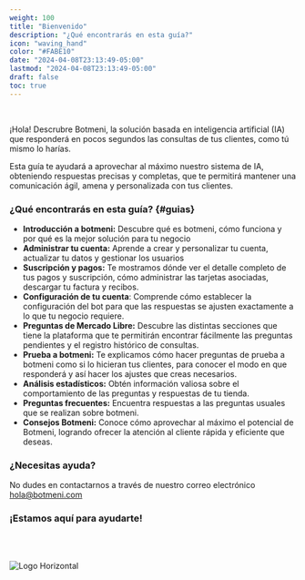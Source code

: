 ```yaml
---
weight: 100
title: "Bienvenido"
description: "¿Qué encontrarás en esta guía?"
icon: "waving_hand"
color: "#FABE10"
date: "2024-04-08T23:13:49-05:00"
lastmod: "2024-04-08T23:13:49-05:00"
draft: false
toc: true
---
```

<br>

¡Hola! Descrubre Botmeni, la solución basada en inteligencia artificial (IA) que responderá en pocos segundos las consultas de tus clientes, como tú mismo lo harías.

Esta guía te ayudará a aprovechar al máximo nuestro sistema de IA, obteniendo respuestas precisas y completas, que te permitirá mantener una comunicación ágil, amena y personalizada con tus clientes.


### ¿Qué encontrarás en esta guía? {#guias}

- **Introducción a botmeni:** Descubre qué es botmeni, cómo funciona y por qué es la mejor solución para tu negocio
- **Administrar tu cuenta:** Aprende a crear y personalizar tu cuenta, actualizar tu datos y gestionar los usuarios
- **Suscripción y pagos:**  Te mostramos dónde ver el detalle completo de tus pagos y suscripción, cómo administrar las tarjetas asociadas, descargar tu factura y recibos. 
- **Configuración de tu cuenta**: Comprende cómo establecer la configuración del bot para que las respuestas se ajusten exactamente a lo que tu negocio requiere.
- **Preguntas de Mercado Libre:** Descubre las distintas secciones que tiene la plataforma que te permitirán encontrar fácilmente las preguntas pendientes y el registro histórico de consultas.
- **Prueba a botmeni:** Te explicamos cómo hacer preguntas de prueba a botmeni como si lo hicieran tus clientes, para conocer el modo en que responderá y así hacer los ajustes que creas necesarios.
- **Análisis estadísticos:** Obtén información valiosa sobre el comportamiento de las preguntas y respuestas de tu tienda.
- **Preguntas frecuentes:** Encuentra respuestas a las preguntas usuales que se realizan sobre botmeni. 
- **Consejos Botmeni:** Conoce cómo aprovechar al máximo el potencial de Botmeni, logrando ofrecer la atención al cliente rápida y eficiente que deseas.

### ¿Necesitas ayuda?

No dudes en contactarnos a través de nuestro correo electrónico hola@botmeni.com

### ¡Estamos aquí para ayudarte! 

<br></br>

![Logo Horizontal](/images/Logo-Botmeni-Horizontal.png)

